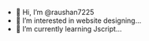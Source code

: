 - 👋 Hi, I’m @raushan7225
- 👀 I’m interested in website designing...
- 🌱 I’m currently learning Jscript...

<!---
raushan7225/raushan7225 is a ✨ special ✨ repository because its `README.md` (this file) appears on your GitHub profile.
You can click the Preview link to take a look at your changes.
--->
